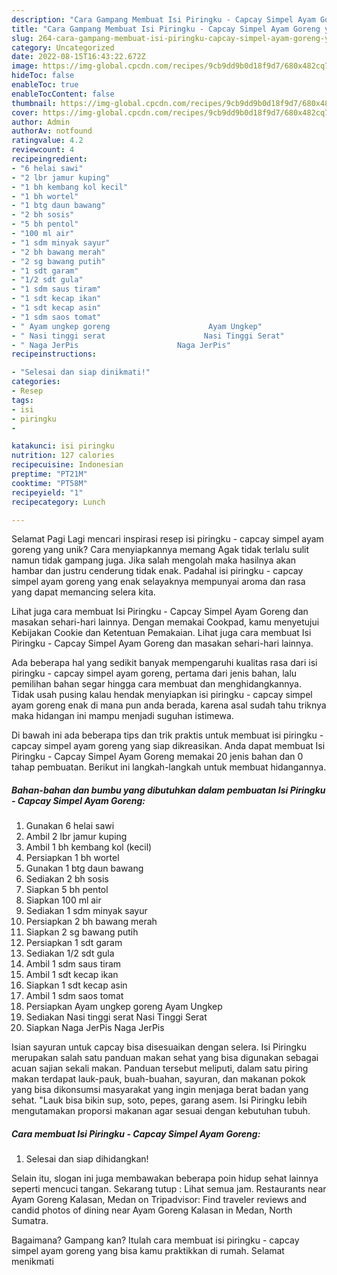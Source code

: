 ```yaml
---
description: "Cara Gampang Membuat Isi Piringku - Capcay Simpel Ayam Goreng yang Enak, Lezat"
title: "Cara Gampang Membuat Isi Piringku - Capcay Simpel Ayam Goreng yang Enak, Lezat"
slug: 264-cara-gampang-membuat-isi-piringku-capcay-simpel-ayam-goreng-yang-enak-lezat
category: Uncategorized
date: 2022-08-15T16:43:22.672Z
image: https://img-global.cpcdn.com/recipes/9cb9dd9b0d18f9d7/680x482cq70/isi-piringku-capcay-simpel-ayam-goreng-foto-resep-utama.jpg
hideToc: false
enableToc: true
enableTocContent: false
thumbnail: https://img-global.cpcdn.com/recipes/9cb9dd9b0d18f9d7/680x482cq70/isi-piringku-capcay-simpel-ayam-goreng-foto-resep-utama.jpg
cover: https://img-global.cpcdn.com/recipes/9cb9dd9b0d18f9d7/680x482cq70/isi-piringku-capcay-simpel-ayam-goreng-foto-resep-utama.jpg
author: Admin
authorAv: notfound
ratingvalue: 4.2
reviewcount: 4
recipeingredient:
- "6 helai sawi"
- "2 lbr jamur kuping"
- "1 bh kembang kol kecil"
- "1 bh wortel"
- "1 btg daun bawang"
- "2 bh sosis"
- "5 bh pentol"
- "100 ml air"
- "1 sdm minyak sayur"
- "2 bh bawang merah"
- "2 sg bawang putih"
- "1 sdt garam"
- "1/2 sdt gula"
- "1 sdm saus tiram"
- "1 sdt kecap ikan"
- "1 sdt kecap asin"
- "1 sdm saos tomat"
- " Ayam ungkep goreng                      Ayam Ungkep"
- " Nasi tinggi serat                      Nasi Tinggi Serat"
- " Naga JerPis                      Naga JerPis"
recipeinstructions:

- "Selesai dan siap dinikmati!"
categories:
- Resep
tags:
- isi
- piringku
- 

katakunci: isi piringku  
nutrition: 127 calories
recipecuisine: Indonesian
preptime: "PT21M"
cooktime: "PT58M"
recipeyield: "1"
recipecategory: Lunch

---
```



Selamat Pagi Lagi mencari inspirasi resep isi piringku - capcay simpel ayam goreng yang unik? Cara menyiapkannya memang Agak tidak terlalu sulit namun tidak gampang juga. Jika salah mengolah maka hasilnya akan hambar dan justru cenderung tidak enak. Padahal isi piringku - capcay simpel ayam goreng yang enak selayaknya mempunyai aroma dan rasa yang dapat memancing selera kita.


Lihat juga cara membuat Isi Piringku - Capcay Simpel Ayam Goreng dan masakan sehari-hari lainnya. Dengan memakai Cookpad, kamu menyetujui Kebijakan Cookie dan Ketentuan Pemakaian. Lihat juga cara membuat Isi Piringku - Capcay Simpel Ayam Goreng dan masakan sehari-hari lainnya.

Ada beberapa hal yang sedikit banyak mempengaruhi kualitas rasa dari isi piringku - capcay simpel ayam goreng, pertama dari jenis bahan, lalu pemilihan bahan segar hingga cara membuat dan menghidangkannya. Tidak usah pusing kalau hendak menyiapkan isi piringku - capcay simpel ayam goreng enak di mana pun anda berada, karena asal sudah tahu triknya maka hidangan ini mampu menjadi suguhan istimewa.


Di bawah ini ada beberapa tips dan trik praktis untuk membuat isi piringku - capcay simpel ayam goreng yang siap dikreasikan. Anda dapat membuat Isi Piringku - Capcay Simpel Ayam Goreng memakai 20 jenis bahan dan 0 tahap pembuatan. Berikut ini langkah-langkah untuk membuat hidangannya.

<!--inarticleads1-->

##### Bahan-bahan dan bumbu yang dibutuhkan dalam pembuatan Isi Piringku - Capcay Simpel Ayam Goreng:

1. Gunakan 6 helai sawi
1. Ambil 2 lbr jamur kuping
1. Ambil 1 bh kembang kol (kecil)
1. Persiapkan 1 bh wortel
1. Gunakan 1 btg daun bawang
1. Sediakan 2 bh sosis
1. Siapkan 5 bh pentol
1. Siapkan 100 ml air
1. Sediakan 1 sdm minyak sayur
1. Persiapkan 2 bh bawang merah
1. Siapkan 2 sg bawang putih
1. Persiapkan 1 sdt garam
1. Sediakan 1/2 sdt gula
1. Ambil 1 sdm saus tiram
1. Ambil 1 sdt kecap ikan
1. Siapkan 1 sdt kecap asin
1. Ambil 1 sdm saos tomat
1. Persiapkan  Ayam ungkep goreng                      Ayam Ungkep
1. Sediakan  Nasi tinggi serat                      Nasi Tinggi Serat
1. Siapkan  Naga JerPis                      Naga JerPis


Isian sayuran untuk capcay bisa disesuaikan dengan selera. Isi Piringku merupakan salah satu panduan makan sehat yang bisa digunakan sebagai acuan sajian sekali makan. Panduan tersebut meliputi, dalam satu piring makan terdapat lauk-pauk, buah-buahan, sayuran, dan makanan pokok yang bisa dikonsumsi masyarakat yang ingin menjaga berat badan yang sehat. &#34;Lauk bisa bikin sup, soto, pepes, garang asem. Isi Piringku lebih mengutamakan proporsi makanan agar sesuai dengan kebutuhan tubuh. 

<!--inarticleads2-->

##### Cara membuat Isi Piringku - Capcay Simpel Ayam Goreng:


1. Selesai dan siap dihidangkan!

Selain itu, slogan ini juga membawakan beberapa poin hidup sehat lainnya seperti mencuci tangan. Sekarang tutup : Lihat semua jam. Restaurants near Ayam Goreng Kalasan, Medan on Tripadvisor: Find traveler reviews and candid photos of dining near Ayam Goreng Kalasan in Medan, North Sumatra. 

Bagaimana? Gampang kan? Itulah cara membuat isi piringku - capcay simpel ayam goreng yang bisa kamu praktikkan di rumah. Selamat menikmati
